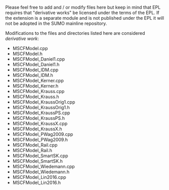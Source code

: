 Please feel free to add and / or modify files here but keep in mind that
EPL requires that "derivative works" be licensed under the terms of the EPL.
If the extension is a separate module and is not published under the EPL
it will not be adopted in the SUMO mainline repository.

Modifications to the files and directories listed here are considered _derivative work_:

- MSCFModel.cpp
- MSCFModel.h
- MSCFModel_Daniel1.cpp
- MSCFModel_Daniel1.h
- MSCFModel_IDM.cpp
- MSCFModel_IDM.h
- MSCFModel_Kerner.cpp
- MSCFModel_Kerner.h
- MSCFModel_Krauss.cpp
- MSCFModel_Krauss.h
- MSCFModel_KraussOrig1.cpp
- MSCFModel_KraussOrig1.h
- MSCFModel_KraussPS.cpp
- MSCFModel_KraussPS.h
- MSCFModel_KraussX.cpp
- MSCFModel_KraussX.h
- MSCFModel_PWag2009.cpp
- MSCFModel_PWag2009.h
- MSCFModel_Rail.cpp
- MSCFModel_Rail.h
- MSCFModel_SmartSK.cpp
- MSCFModel_SmartSK.h
- MSCFModel_Wiedemann.cpp
- MSCFModel_Wiedemann.h
- MSCFModel_Lin2016.cpp
- MSCFModel_Lin2016.h
